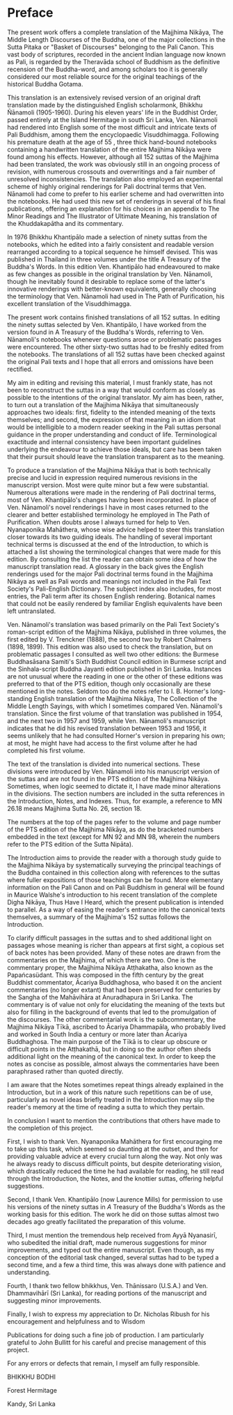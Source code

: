 # Preface

The present work offers a complete translation of the Majjhima Nikāya, The Middle Length Discourses of the Buddha, one of the major collections in the Sutta Pitaka or "Basket of Discourses" belonging to the Pali Canon. This vast body of scriptures, recorded in the ancient Indian language now known as Pali, is regarded by the Theravāda school of Buddhism as the definitive recension of the Buddha-word, and among scholars too it is generally considered our most reliable source for the original teachings of the historical Buddha Gotama.

This translation is an extensively revised version of an original draft translation made by the distinguished English scholarmonk, Bhikkhu Ñānamoli (1905-1960). During his eleven years' life in the Buddhist Order, passed entirely at the Island Hermitage in south Sri Lanka, Ven. Nānamoli had rendered into English some of the most difficult and intricate texts of Pali Buddhism, among them the encyclopaedic Visuddhimagga. Following his premature death at the age of 55 , three thick hand-bound notebooks containing a handwritten translation of the entire Majjhima Nikāya were found among his effects. However, although all 152 suttas of the Majjhima had been translated, the work was obviously still in an ongoing process of revision, with numerous crossouts and overwritings and a fair number of unresolved inconsistencies. The translation also employed an experimental scheme of highly original renderings for Pali doctrinal terms that Ven. Nānamoli had come to prefer to his earlier scheme and had overwritten into the notebooks. He had used this new set of renderings in several of his final publications, offering an explanation for his choices in an appendix to The
Minor Readings and The Illustrator of Ultimate Meaning, his translation of the Khuddakapātha and its commentary.

In 1976 Bhikkhu Khantipālo made a selection of ninety suttas from the notebooks, which he edited into a fairly consistent and readable version rearranged according to a topical sequence he himself devised. This was published in Thailand in three volumes under the title A Treasury of the Buddha's Words. In this edition Ven. Khantipālo had endeavoured to make as few changes as possible in the original translation by Ven. Nānamoli, though he inevitably found it desirable to replace some of the latter's innovative renderings with better-known equivalents, generally choosing the terminology that Ven. Nānamoli had used in The Path of Purification, his excellent translation of the Visuddhimagga.

The present work contains finished translations of all 152 suttas. In editing the ninety suttas selected by Ven. Khantipālo, I have worked from the version found in A Treasury of the Buddha's Words, referring to Ven. Nānamoli's notebooks whenever questions arose or problematic passages were encountered. The other sixty-two suttas had to be freshly edited from the notebooks. The translations of all 152 suttas have been checked against the original Pali texts and I hope that all errors and omissions have been rectified.

My aim in editing and revising this material, I must frankly state, has not been to reconstruct the suttas in a way that would conform as closely as possible to the intentions of the original translator. My aim has been, rather, to turn out a translation of the Majjhima Nikāya that simultaneously approaches two ideals: first, fidelity to the intended meaning of the texts themselves; and second, the expression of that meaning in an idiom that would be intelligible to a modern reader seeking in the Pali suttas personal guidance in the proper understanding and conduct of life. Terminological exactitude and internal consistency have been important guidelines underlying the endeavour to achieve those ideals, but care has been taken that their pursuit should leave the translation transparent as to the meaning.

To produce a translation of the Majjhima Nikāya that is both technically precise and lucid in expression required numerous revisions in the manuscript version. Most were quite minor but a few were substantial. Numerous alterations were made in the
rendering of Pali doctrinal terms, most of Ven. Khantipālo's changes having been incorporated. In place of Ven. Nānamoli's novel renderings I have in most cases returned to the clearer and better established terminology he employed in The Path of Purification. When doubts arose I always turned for help to Ven. Nyanaponika Mahāthera, whose wise advice helped to steer this translation closer towards its two guiding ideals. The handling of several important technical terms is discussed at the end of the Introduction, to which is attached a list showing the terminological changes that were made for this edition. By consulting the list the reader can obtain some idea of how the manuscript translation read. A glossary in the back gives the English renderings used for the major Pali doctrinal terms found in the Majjhima Nikāya as well as Pali words and meanings not included in the Pali Text Society's Pali-English Dictionary. The subject index also includes, for most entries, the Pali term after its chosen English rendering. Botanical names that could not be easily rendered by familiar English equivalents have been left untranslated.

Ven. Nānamoli's translation was based primarily on the Pali Text Society's roman-script edition of the Majjhima Nikāya, published in three volumes, the first edited by V. Trenckner (1888), the second two by Robert Chalmers (1898, 1899). This edition was also used to check the translation, but on problematic passages I consulted as well two other editions: the Burmese Buddhasāsana Samiti's Sixth Buddhist Council edition in Burmese script and the Sinhala-script Buddha Jayanti edition published in Sri Lanka. Instances are not unusual where the reading in one or the other of these editions was preferred to that of the PTS edition, though only occasionally are these mentioned in the notes. Seldom too do the notes refer to I. B. Horner's long-standing English translation of the Majjhima Nikāya, The Collection of the Middle Length Sayings, with which I sometimes compared Ven. Nānamoli's translation. Since the first volume of that translation was published in 1954, and the next two in 1957 and 1959, while Ven. Nānamoli's manuscript indicates that he did his revised translation between 1953 and 1956, it seems unlikely that he had consulted Horner's version in preparing his own; at most, he might have had access to the first volume after he had completed his first volume.

The text of the translation is divided into numerical sections. These divisions were introduced by Ven. Nānamoli into his manuscript version of the suttas and are not found in the PTS edition of the Majjhima Nikāya. Sometimes, when logic seemed to dictate it, I have made minor alterations in the divisions. The section numbers are included in the sutta references in the Introduction, Notes, and Indexes. Thus, for example, a reference to MN 26.18 means Majjhima Sutta No. 26, section 18.

The numbers at the top of the pages refer to the volume and page number of the PTS edition of the Majjhima Nikāya, as do the bracketed numbers embedded in the text (except for MN 92 and MN 98, wherein the numbers refer to the PTS edition of the Sutta Nipāta).

The Introduction aims to provide the reader with a thorough study guide to the Majjhima Nikāya by systematically surveying the principal teachings of the Buddha contained in this collection along with references to the suttas where fuller expositions of those teachings can be found. More elementary information on the Pali Canon and on Pali Buddhism in general will be found in Maurice Walshe's introduction to his recent translation of the complete Digha Nikāya, Thus Have I Heard, which the present publication is intended to parallel. As a way of easing the reader's entrance into the canonical texts themselves, a summary of the Majjhima's 152 suttas follows the Introduction.

To clarify difficult passages in the suttas and to shed additional light on passages whose meaning is richer than appears at first sight, a copious set of back notes has been provided. Many of these notes are drawn from the commentaries on the Majjhima, of which there are two. One is the commentary proper, the Majjhima Nikāya Atṭhakatha, also known as the Papańcasüdant. This was composed in the fifth century by the great Buddhist commentator, Ācariya Buddhaghosa, who based it on the ancient commentaries (no longer extant) that had been preserved for centuries by the Sangha of the Mahāvihāra at Anuradhapura in Sri Lanka. The commentary is of value not only for elucidating the meaning of the texts but also for filling in the background of events that led to the promulgation of the discourses. The other commentarial work is the subcommentary, the Majjhima Nikāya Tīkā, ascribed to Ācariya Dhammapāla,
who probably lived and worked in South India a century or more later than Ācariya Buddhaghosa. The main purpose of the Tīkā is to clear up obscure or difficult points in the Atṭhakathā, but in doing so the author often sheds additional light on the meaning of the canonical text. In order to keep the notes as concise as possible, almost always the commentaries have been paraphrased rather than quoted directly.

I am aware that the Notes sometimes repeat things already explained in the Introduction, but in a work of this nature such repetitions can be of use, particularly as novel ideas briefly treated in the Introduction may slip the reader's memory at the time of reading a sutta to which they pertain.

In conclusion I want to mention the contributions that others have made to the completion of this project.

First, I wish to thank Ven. Nyanaponika Mahāthera for first encouraging me to take up this task, which seemed so daunting at the outset, and then for providing valuable advice at every crucial turn along the way. Not only was he always ready to discuss difficult points, but despite deteriorating vision, which drastically reduced the time he had available for reading, he still read through the Introduction, the Notes, and the knottier suttas, offering helpful suggestions.

Second, I thank Ven. Khantipālo (now Laurence Mills) for permission to use his versions of the ninety suttas in $A$ Treasury of the Buddha's Words as the working basis for this edition. The work he did on those suttas almost two decades ago greatly facilitated the preparation of this volume.

Third, I must mention the tremendous help received from Ayyā Nyanasirī, who subedited the initial draft, made numerous suggestions for minor improvements, and typed out the entire manuscript. Even though, as my conception of the editorial task changed, several suttas had to be typed a second time, and a few a third time, this was always done with patience and understanding.

Fourth, I thank two fellow bhikkhus, Ven. Thānissaro (U.S.A.) and Ven. Dhammavihārī (Sri Lanka), for reading portions of the manuscript and suggesting minor improvements.

Finally, I wish to express my appreciation to Dr. Nicholas Ribush for his encouragement and helpfulness and to Wisdom

Publications for doing such a fine job of production. I am particularly grateful to John Bullitt for his careful and precise management of this project.

For any errors or defects that remain, I myself am fully responsible.

BHIKKHU BODHI

Forest Hermitage

Kandy, Sri Lanka